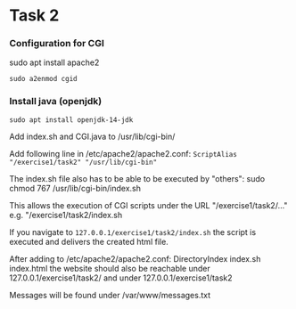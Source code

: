 # Task 2

### Configuration for CGI

sudo apt install apache2

`sudo a2enmod cgid`

### Install java (openjdk)
`sudo apt install openjdk-14-jdk`

Add index.sh and CGI.java to /usr/lib/cgi-bin/
 
Add following line in /etc/apache2/apache2.conf:
`ScriptAlias "/exercise1/task2" "/usr/lib/cgi-bin"`

The index.sh file also has to be able to be executed by "others":
sudo chmod 767 /usr/lib/cgi-bin/index.sh

This allows the execution of CGI scripts under the URL "/exercise1/task2/..." e.g. "/exercise1/task2/index.sh

If you navigate to `127.0.0.1/exercise1/task2/index.sh` the script is executed and delivers the created html file.  

After adding to /etc/apache2/apache2.conf:
DirectoryIndex index.sh index.html
the website should also be reachable under 127.0.0.1/exercise1/task2/  and under 127.0.0.1/exercise1/task2

Messages will be found under /var/www/messages.txt